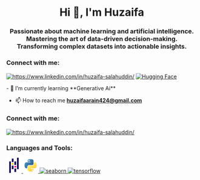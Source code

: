 <h1 align="center">Hi 👋, I'm Huzaifa</h1>
<h3 align="center">Passionate about machine learning and artificial intelligence. Mastering the art of data-driven decision-making. Transforming complex datasets into actionable insights.</h3>

<h3 align="left">Connect with me:</h3>
<p align="left">
<a href="https://www.linkedin.com/in/huzaifa-salahuddin/" target="blank"><img align="center" src="https://raw.githubusercontent.com/rahuldkjain/github-profile-readme-generator/master/src/images/icons/Social/linked-in-alt.svg" alt="https://www.linkedin.com/in/huzaifa-salahuddin/" height="30" width="40" /></a>
<a href="https://huggingface.co/huzaifa-salahuddin" target="blank"><img align="center" src="https://huggingface.co/front/assets/huggingface_logo-noborder.svg" alt="Hugging Face" height="30" width="40" /></a>
</p>

</p>
- 🌱 I’m currently learning **Generative Ai**

- 📫 How to reach me **huzaifaarain424@gmail.com**

<h3 align="left">Connect with me:</h3>
<p align="left">
<a href="https://www.linkedin.com/in/huzaifa-salahuddin/" target="blank"><img align="center" src="https://raw.githubusercontent.com/rahuldkjain/github-profile-readme-generator/master/src/images/icons/Social/linked-in-alt.svg" alt="https://www.linkedin.com/in/huzaifa-salahuddin/" height="30" width="40" /></a>
</p>

<h3 align="left">Languages and Tools:</h3>
<p align="left"> <a href="https://pandas.pydata.org/" target="_blank" rel="noreferrer"> <img src="https://raw.githubusercontent.com/devicons/devicon/2ae2a900d2f041da66e950e4d48052658d850630/icons/pandas/pandas-original.svg" alt="pandas" width="40" height="40"/> </a> <a href="https://www.python.org" target="_blank" rel="noreferrer"> <img src="https://raw.githubusercontent.com/devicons/devicon/master/icons/python/python-original.svg" alt="python" width="40" height="40"/> </a> <a href="https://seaborn.pydata.org/" target="_blank" rel="noreferrer"> <img src="https://seaborn.pydata.org/_images/logo-mark-lightbg.svg" alt="seaborn" width="40" height="40"/> </a> <a href="https://www.tensorflow.org" target="_blank" rel="noreferrer"> <img src="https://www.vectorlogo.zone/logos/tensorflow/tensorflow-icon.svg" alt="tensorflow" width="40" height="40"/> </a> </p>
